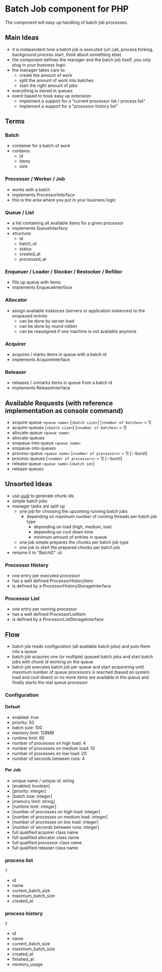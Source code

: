 # Batch Job component for PHP

The component will easy up handling of batch job processes.

## Main Ideas

* it is independent how a batch job is executed (url call, process forking, background process start, think about something else)
* the component defines the manager and the batch job itself, you only plug in your business logic
* the manager takes care to:
    * create the amount of work
    * split the amount of work into batches
    * start the right amount of jobs
* everything is stored in queues
* event based to hook easy up extension:
    * implement a support for a "current processor list / process list"
    * implement a support for a "processor history list"

## Terms

### Batch

* container for a batch of work
* contains:
    * id
    * items
    * size

### Processor / Worker / Job

* works with a batch
* implements ProcessorInterface
* this is the area where you put in your business logic

### Queue / List

* a list containing all available items for a given processor
* implements QueueInterface
* structure:
    * id
    * batch_id
    * status
    * created_at
    * processed_at

### Enqueuer / Loader / Stocker / Restocker / Refiller

* fills up queue with items
* implements EnqueueInterface

### Allocator

* assign available instances (servers or application instances) to the enqueued entries
    * can be done by server load
    * can be done by round robbin
    * can be reassigned if one machine is not available anymore

### Acquirer

* acquires / marks items in queue with a batch id
* implements AcquireInterface

### Releaser

* releases / unmarks items in queue from a batch id
* implements ReleaseInterface

## Available Requests (with reference implementation as console command)

* acquire-queue `<queue name>` [`<batch size>`] [`<number of batches>` = 1]
* acquire-queues [`<batch size>`] [`<number of batches>` = 1]
* allocate-queue `<queue name>`
* allocate-queues
* enqueue-into-queue `<queue name>`
* enqueue-into-queues
* process-queue `<queue name>` [`<number of processors>` = 1] [--burst]
* process-queues [`<number of processors>` = 1] [--burst]
* release-queue `<queue name>` [`<batch id>`]
* release-queues

## Unsorted Ideas

* use [uuid](https://packagist.org/packages/rhumsaa/uuid) to generate chunk ids
* simple batch jobs
* manager tasks are split up
    * one job for choosing the upcoming running batch jobs
        * depending on maximum number of running threads per batch job type
            * depending on load (high, medium, low)
            * depending on cool down time
            * minimum amount of entries in queue
    * one job simple prepares the chunks per batch job type
    * one job to start the prepared chunks per batch job
* rename it to "BatchD" :o)

### Processor History

* one entry per executed processor
* has a well defined ProcessorHistoryItem
* is defined by a ProcessorHistoryStorageInterface

### Processor List

* one entry per running processor
* has a well defined ProcessorListItem
* is defined by a ProcessorListStorageInterface

## Flow

* batch job reads configuration (all available batch jobs) and puts them into a queue
* batch job acquires one (or multiple) queued batch jobs and start batch jobs with chunk id working on the queue
* batch job executes batch job per queue and start acquirering until maximum number of queue processors is reached (based on system load and cool down) or no more items are available in the queue and finally starts the real queue processor

### Configuration

#### Default

* enabled: true
* priority: 50
* batch size: 100
* memory limit: 128MB
* runtime limit: 60
* number of processes on high load: 4
* number of processes on medium load: 10
* number of processes on low load: 20
* number of seconds between runs: 4


#### Per Job

* unique name / unique id: string
* [enabled: boolean]
* [priority: integer]
* [batch size: integer]
* [memory limit: string]
* [runtime limit: integer]
* [number of processes on high load: integer]
* [number of processes on medium load: integer]
* [number of processes on low load: integer]
* [number of seconds between runs: integer]
* full qualified acquirer class name
* full qualified allocator class name
* full qualified processor class name
* full qualified releaser class name

### process list

?
* id
* name
* current_batch_size
* maximum_batch_size
* created_at

### process history

?
* id
* name
* current_batch_size
* maximum_batch_size
* created_at
* finished_at
* memory_usage
